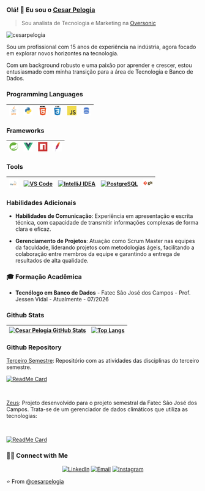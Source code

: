 ### Olá! 👋 Eu sou o  [Cesar Pelogia](https://br.linkedin.com/in/cesar-augusto-anselmo-pelogia-truyts-94a08a268)
> Sou analista de Tecnologia e Marketing na [Oversonic](https://www.oversonic.com.br/)

<img src="https://komarev.com/ghpvc/?username=cesarpelogia" alt="cesarpelogia" />

<div>
 <p>
Sou um profissional com 15 anos de experiência na indústria, agora focado em explorar novos horizontes na tecnologia.

Com um background robusto e uma paixão por aprender e crescer, estou entusiasmado com minha transição para a área de Tecnologia e Banco de Dados.

</p>
</div>

### Programming Languages

| [<img src="https://raw.githubusercontent.com/github/explore/80688e429a7d4ef2fca1e82350fe8e3517d3494d/topics/java/java.png" alt="Java" width="24">](https://www.oracle.com/java/) | [<img src="https://raw.githubusercontent.com/github/explore/80688e429a7d4ef2fca1e82350fe8e3517d3494d/topics/python/python.png" alt="Python" width="24">](https://www.python.org/) | [<img src="https://raw.githubusercontent.com/github/explore/80688e429a7d4ef2fca1e82350fe8e3517d3494d/topics/html/html.png" alt="HTML" width="24">](https://developer.mozilla.org/en-US/docs/Web/HTML) | [<img src="https://raw.githubusercontent.com/github/explore/80688e429a7d4ef2fca1e82350fe8e3517d3494d/topics/css/css.png" alt="CSS" width="24">](https://developer.mozilla.org/en-US/docs/Web/CSS) | [<img src="https://raw.githubusercontent.com/github/explore/80688e429a7d4ef2fca1e82350fe8e3517d3494d/topics/javascript/javascript.png" alt="JavaScript" width="24">](https://developer.mozilla.org/en-US/docs/Web/JavaScript) | [<img src="https://raw.githubusercontent.com/github/explore/80688e429a7d4ef2fca1e82350fe8e3517d3494d/topics/sql/sql.png" alt="SQL" width="24">](https://www.sql.org/) |
|---|---|---|---|---|---|


### Frameworks

| [<img src="https://raw.githubusercontent.com/github/explore/379d49236d826364be968345e0a085d044108cff/topics/spring-boot/spring-boot.png" alt="Spring Boot" width="24">](https://spring.io/projects/spring-boot) | [<img src="https://raw.githubusercontent.com/github/explore/80688e429a7d4ef2fca1e82350fe8e3517d3494d/topics/vue/vue.png" alt="Vue.js" width="24">](https://vuejs.org/) | [<img src="https://raw.githubusercontent.com/github/explore/80688e429a7d4ef2fca1e82350fe8e3517d3494d/topics/npm/npm.png" alt="NPM" width="24">](https://www.npmjs.com/) | [<img src="https://raw.githubusercontent.com/github/explore/80688e429a7d4ef2fca1e82350fe8e3517d3494d/topics/maven/maven.png" alt="Maven" width="24">](https://maven.apache.org/) |
|---|---|---|---|

### Tools

| [<img src="https://raw.githubusercontent.com/github/explore/80688e429a7d4ef2fca1e82350fe8e3517d3494d/topics/mysql/mysql.png" alt="MySQL" width="24">](https://www.mysql.com/) | [<img src="https://upload.wikimedia.org/wikipedia/commons/thumb/2/2d/Visual_Studio_Code_1.18_icon.svg/1200px-Visual_Studio_Code_1.18_icon.svg.png" alt="VS Code" width="24">](https://code.visualstudio.com/) | [<img src="https://resources.jetbrains.com/storage/products/company/brand/logos/IntelliJ_IDEA_icon.png" alt="IntelliJ IDEA" width="24">](https://www.jetbrains.com/idea/) | [<img src="https://www.postgresql.org/media/img/about/press/elephant.png" alt="PostgreSQL" width="24">](https://www.postgresql.org/) | [<img src="https://raw.githubusercontent.com/github/explore/80688e429a7d4ef2fca1e82350fe8e3517d3494d/topics/git/git.png" alt="Git" width="24">](https://git-scm.com/) |
|---|---|---|---|---|

### Habilidades Adicionais

- **Habilidades de Comunicação**: Experiência em apresentação e escrita técnica, com capacidade de transmitir informações complexas de forma clara e eficaz.

- **Gerenciamento de Projetos**: Atuação como Scrum Master nas equipes da faculdade, liderando projetos com metodologias ágeis, facilitando a colaboração entre membros da equipe e garantindo a entrega de resultados de alta qualidade.


### 🎓 Formação Acadêmica

- **Tecnólogo em Banco de Dados** - Fatec São José dos Campos - Prof. Jessen Vidal - Atualmente - 07/2026


### Github Stats

| [![Cesar Pelogia GitHub Stats](https://github-readme-stats.vercel.app/api?username=cesarpelogia&show_icons=true&count_private=true&hide=issues&hide_rank=false&line_height=24&hide_title=true&card_width=400&card_height=200)](https://github.com/cesarpelogia) | [![Top Langs](https://github-readme-stats.vercel.app/api/top-langs/?username=cesarpelogia&layout=compact&count_private=true&card_width=400&card_height=200&langs_count=6)](https://github.com/cesarpelogia) |
|---|---|

### Github Repository

[Terceiro Semestre](https://github.com/cesarpelogia/Fatec-Teceiro-Semestre): Repositório com as atividades das disciplinas do terceiro semestre.


   [![ReadMe Card](https://github-readme-stats.vercel.app/api/pin/?username=cesarpelogia&repo=Fatec-Teceiro-Semestre&show_owner=true)](https://github.com/cesarpelogia/Fatec-Teceiro-Semestre)

   <BR>

[Zeus](https://github.com/cesarpelogia/Zeus_Coderhood_FATEC): Projeto desenvolvido para o projeto semestral da Fatec São José dos Campos. Trata-se de um gerenciador de dados climáticos que utiliza as tecnologias:

<br>

  [![ReadMe Card](https://github-readme-stats.vercel.app/api/pin/?username=cesarpelogia&repo=Zeus_Coderhood_FATEC&show_owner=true)](https://github.com/cesarpelogia/Zeus_Coderhood_FATEC)

<h3> 🤝🏻 Connect with Me </h3>

<p align="center">
<a href="https://br.linkedin.com/in/cesar-augusto-anselmo-pelogia-truyts-94a08a268" target="_blank"><img alt="LinkedIn" src="https://img.shields.io/badge/LinkedIn-Cesar%20Pelogia-blue?style=flat&logo=linkedin"></a>
<a href="mailto:pelogia.cesar@hotmail.com"><img alt="Email" src="https://img.shields.io/badge/Email-pelogia.cesar@hotmail.com-blue?style=flat&logo=gmail"></a>
<a href="https://www.instagram.com/cesarpelogia" target="_blank"><img alt="Instagram" src="https://img.shields.io/badge/Instagram-cesarpelogia-blue?style=flat&logo=instagram"></a>
</p>

⭐️ From [@cesarpelogia](https://github.com/cesarpelogia)
